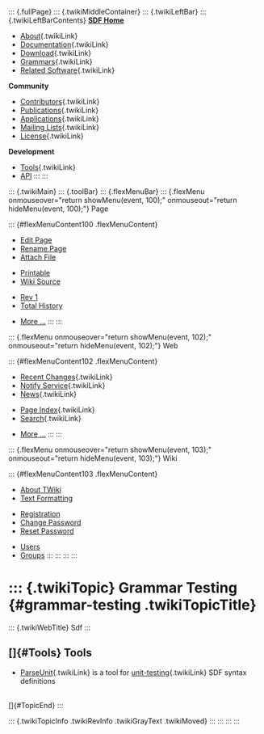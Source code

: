::: {.fullPage}
::: {.twikiMiddleContainer}
::: {.twikiLeftBar}
::: {.twikiLeftBarContents}
**[SDF Home](http://www.syntax-definition.org)**

-   [About](SdfLanguage){.twikiLink}
-   [Documentation](SdfDocumentation){.twikiLink}
-   [Download](SdfSoftware){.twikiLink}
-   [Grammars](SdfGrammars){.twikiLink}
-   [Related Software](SdfRelatedSoftware){.twikiLink}

**Community**

-   [Contributors](SdfDevelopment){.twikiLink}
-   [Publications](SdfPublications){.twikiLink}
-   [Applications](SdfApplications){.twikiLink}
-   [Mailing Lists](MailingList){.twikiLink}
-   [License](BSDLicense){.twikiLink}

**Development**

-   [Tools](DevelopmentTools){.twikiLink}
-   [API](http://homepages.cwi.nl/~daybuild/daily-docs)
:::
:::

::: {.twikiMain}
::: {.toolBar}
::: {.flexMenuBar}
::: {.flexMenu onmouseover="return showMenu(event, 100);" onmouseout="return hideMenu(event, 100);"}
Page

::: {#flexMenuContent100 .flexMenuContent}
-   [Edit
    Page](http://www.program-transformation.org/edit/Sdf/GrammarTesting?t=1536826615)
-   [Rename
    Page](http://www.program-transformation.org/rename/Sdf/GrammarTesting)
-   [Attach
    File](http://www.program-transformation.org/attach/Sdf/GrammarTesting)

<!-- -->

-   [Printable](http://www.program-transformation.org/view/Sdf/GrammarTesting?skin=print.pattern)
-   [Wiki
    Source](http://www.program-transformation.org/view/Sdf/GrammarTesting?skin=text&raw=on&contenttype=text/plain)

<!-- -->

-   [Rev
    1](http://www.program-transformation.org/view/Sdf/GrammarTesting?rev=1.1)
-   [Total
    History](http://www.program-transformation.org/rdiff/Sdf/GrammarTesting)

<!-- -->

-   [More
    \...](http://www.program-transformation.org/oops/Sdf/GrammarTesting?template=oopsmore&param1=1.1&param2=1.1)
:::
:::

::: {.flexMenu onmouseover="return showMenu(event, 102);" onmouseout="return hideMenu(event, 102);"}
Web

::: {#flexMenuContent102 .flexMenuContent}
-   [Recent Changes](WebChanges){.twikiLink}
-   [Notify Service](WebNotify){.twikiLink}
-   [News](WebNews){.twikiLink}

<!-- -->

-   [Page Index](WebIndex){.twikiLink}
-   [Search](WebSearch){.twikiLink}

<!-- -->

-   [More
    \...](http://www.program-transformation.org/oops/Sdf/GrammarTesting?template=oopsmore&param1=1.1&param2=1.1)
:::
:::

::: {.flexMenu onmouseover="return showMenu(event, 103);" onmouseout="return hideMenu(event, 103);"}
Wiki

::: {#flexMenuContent103 .flexMenuContent}
-   [About
    TWiki](http://www.program-transformation.org/view/TWiki/WebHome)
-   [Text
    Formatting](http://www.program-transformation.org/view/TWiki/TextFormattingRules)

<!-- -->

-   [Registration](http://www.program-transformation.org/view/TWiki/TWikiRegistration)
-   [Change
    Password](http://www.program-transformation.org/view/TWiki/ChangePassword)
-   [Reset
    Password](http://www.program-transformation.org/view/TWiki/ResetPassword)

<!-- -->

-   [Users](http://www.program-transformation.org/view/Main/TWikiUsers)
-   [Groups](http://www.program-transformation.org/view/Main/TWikiGroups)
:::
:::
:::
:::

::: {.twikiTopic}
Grammar Testing {#grammar-testing .twikiTopicTitle}
===============

::: {.twikiWebTitle}
Sdf
:::

[]{#Tools} Tools
----------------

-   [ParseUnit](../Tools/ParseUnit){.twikiLink} is a tool for
    [unit-testing](../Transform/UnitTesting){.twikiLink} SDF syntax
    definitions

\
[]{#TopicEnd}
:::

::: {.twikiTopicInfo .twikiRevInfo .twikiGrayText .twikiMoved}
:::
:::
:::
:::
